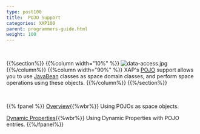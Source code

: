 ```yaml
---
type: post100
title:  POJO Support
categories: XAP100
parent: programmers-guide.html
weight: 100
---
```


<br>

{{%section%}}
{{%column width="10%" %}}
![data-access.jpg](/attachment_files/subject/data-index.png)
{{%/column%}}
{{%column width="90%" %}}
XAP's [POJO](http://en.wikipedia.org/wiki/Plain_Old_Java_Object) support allows you to use [JavaBean](http://docs.oracle.com/javase/tutorial/javabeans/) classes as space domain classes, and perform space operations using these objects.
{{%/column%}}
{{%/section%}}

<br>


{{% fpanel %}}
[Overview](./pojo-support.html){{%wbr%}}
Using POJOs as space objects.

[Dynamic Properties](./dynamic-properties.html){{%wbr%}}
Using Dynamic Properties with POJO entries.
{{%/fpanel%}}

